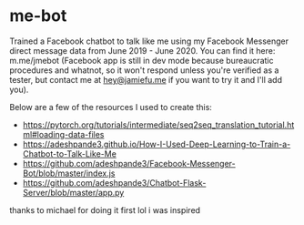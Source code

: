 # me-bot
Trained a Facebook chatbot to talk like me using my Facebook Messenger direct message data from June 2019 - June 2020. You can find it here: m.me/jmebot (Facebook app is still in dev mode because bureaucratic procedures and whatnot, so it won't respond unless you're verified as a tester, but contact me at hey@jamiefu.me if you want to try it and I'll add you). 

Below are a few of the resources I used to create this:
- https://pytorch.org/tutorials/intermediate/seq2seq_translation_tutorial.html#loading-data-files
- https://adeshpande3.github.io/How-I-Used-Deep-Learning-to-Train-a-Chatbot-to-Talk-Like-Me
- https://github.com/adeshpande3/Facebook-Messenger-Bot/blob/master/index.js
- https://github.com/adeshpande3/Chatbot-Flask-Server/blob/master/app.py

thanks to michael for doing it first lol i was inspired

